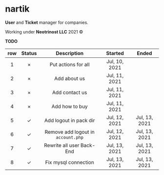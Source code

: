 # nartik

**User** and **Ticket** manager for companies.

Working under **Neotrinost LLC** 2021 &copy;

**TODO**

| row | Status | Description | Started | Ended |
| :---: | :---: | :---: | :---: | :---: |
| 1 | &times; | Put actions for all | Jul, 10, 2021 | |
| 2 | &times; | Add about us | Jul, 11, 2021 | |
| 3 | &times; | Add contact us | Jul, 11, 2021 | |
| 4 | &times; | Add how to buy | Jul, 11, 2021 | |
| 5 | &check; | Add logout in pack dir | Jul, 12, 2021 | Jul, 13, 2021 |
| 6 | &check; | Remove add logout in `account.php` | Jul, 12, 2021 | Jul, 13, 2021 |
| 7 | &check; | Rewrite all user Back-End | Jul, 13, 2021 | Jul, 13, 2021 |
| 8 | &check; | Fix mysql connection | Jul, 13, 2021 | Jul, 13, 2021 |